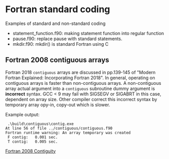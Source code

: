 # Fortran standard coding

Examples of standard and non-standard coding

* statement_function.f90: making statement function into regular function
* pause.f90: replace pause with standard statements.
* mkdir.f90: mkdir() is standard Fortran using C

## Fortran 2008 contiguous arrays

Fortran 2018 `contiguous` arrays are discussed in pp.139-145 of "Modern Fortran Explained: Incorporating Fortran 2018".
In general, operating on contiguous arrays is faster than non-contiguous arrays.
A non-contiguous array actual argument into a `contiguous` subroutine dummy argument is **incorrect** syntax.
GCC &lt; 9 may fail with SIGSEGV or SIGABRT in this case, dependent on array size.
Other compiler correct this incorrect syntax by temporary array opy-in, copy-out which is slower.

Example output:

```
 .\build\contiguous\contig.exe
At line 56 of file ../contiguous/contiguous.f90
Fortran runtime warning: An array temporary was created
 F contig:   0.001 sec.
 T contig:   0.005 sec.
```

[Fortran 2008 Contiguity](https://www.ibm.com/support/knowledgecenter/bs/SSGH4D_16.1.0/com.ibm.xlf161.aix.doc/language_ref/contiguity.html)
